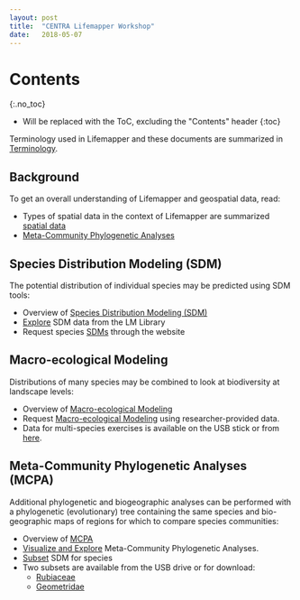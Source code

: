```yaml
---
layout: post
title:  "CENTRA Lifemapper Workshop"
date:   2018-05-07
---
```



# Contents
{:.no_toc}

* Will be replaced with the ToC, excluding the "Contents" header
{:toc}

Terminology used in Lifemapper and these documents are summarized in 
[Terminology](/terms).

## Background
To get an overall understanding of Lifemapper and geospatial data, read:
  * Types of spatial data in the context of Lifemapper are summarized 
    [spatial data](/researcher/spatialData)
  * [Meta-Community Phylogenetic Analyses](/researcher/mcpa)
  
## Species Distribution Modeling (SDM)
The potential distribution of individual species may be predicted using SDM tools:
  * Overview of [Species Distribution Modeling (SDM)](/researcher/sdm)
  * [Explore](/training/exploreData) SDM data from the LM Library
  * Request species [SDMs](/training/sdmTraining) through the website

## Macro-ecological Modeling
Distributions of many species may be combined to look at biodiversity at 
landscape levels: 
  * Overview of [Macro-ecological Modeling](/researcher/rad)
  * Request [Macro-ecological Modeling](/training/boomTraining) using 
    researcher-provided data.
  * Data for multi-species exercises is available on the USB stick or from
    [here](http://yeti.lifemapper.org/dl/taiwan_boom_data.tar.gz).

## Meta-Community Phylogenetic Analyses (MCPA)
Additional phylogenetic and biogeographic analyses can be performed with 
a phylogenetic (evolutionary) tree containing the same species and 
bio-geographic maps of regions for which to compare species communities:
  * Overview of [MCPA](/researcher/mcpa)
  * [Visualize and Explore](/training/mcpaVizTraining) Meta-Community 
    Phylogenetic Analyses.  
  * [Subset](/training/subsetTraining) SDM for species
  * Two subsets are available from the USB drive or for download:
    * [Rubiaceae](http://yeti.lifemapper.org/dl/Rubiaceae.zip) 
    * [Geometridae](http://yeti.lifemapper.org/dl/Geometridae.zip) 


